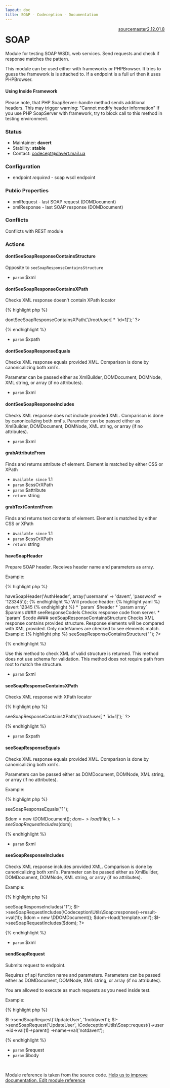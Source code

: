 ```yaml
---
layout: doc
title: SOAP - Codeception - Documentation
---
```




<div class="btn-group" role="group" style="float: right" aria-label="..."><a class="btn btn-default" href="https://github.com/Codeception/Codeception/blob/2.2/src/Codeception/Module/SOAP.php">source</a><a class="btn btn-default" href="https://github.com/Codeception/Codeception/blob/master/docs/modules/SOAP.md">master</a><a class="btn btn-default" href="https://github.com/Codeception/Codeception/blob/2.1/docs/modules/SOAP.md">2.1</a><a class="btn btn-default" href="https://github.com/Codeception/Codeception/blob/2.0/docs/modules/SOAP.md">2.0</a><a class="btn btn-default" href="https://github.com/Codeception/Codeception/blob/1.8/docs/modules/SOAP.md">1.8</a></div>

# SOAP


Module for testing SOAP WSDL web services.
Send requests and check if response matches the pattern.

This module can be used either with frameworks or PHPBrowser.
It tries to guess the framework is is attached to.
If a endpoint is a full url then it uses PHPBrowser.

#### Using Inside Framework

Please note, that PHP SoapServer::handle method sends additional headers.
This may trigger warning: "Cannot modify header information"
If you use PHP SoapServer with framework, try to block call to this method in testing environment.

### Status

* Maintainer: **davert**
* Stability: **stable**
* Contact: codecept@davert.mail.ua

### Configuration

* endpoint *required* - soap wsdl endpoint

### Public Properties

* xmlRequest - last SOAP request (DOMDocument)
* xmlResponse - last SOAP response (DOMDocument)

### Conflicts

Conflicts with REST module



### Actions

#### dontSeeSoapResponseContainsStructure
 
Opposite to `seeSoapResponseContainsStructure`
 * `param` $xml


#### dontSeeSoapResponseContainsXPath
 
Checks XML response doesn't contain XPath locator

{% highlight php %}

<?php
$I->dontSeeSoapResponseContainsXPath('//root/user[ * `id=1]');` 
?>

{% endhighlight %}

 * `param` $xpath


#### dontSeeSoapResponseEquals
 
Checks XML response equals provided XML.
Comparison is done by canonicalizing both xml`s.

Parameter can be passed either as XmlBuilder, DOMDocument, DOMNode, XML string, or array (if no attributes).

 * `param` $xml


#### dontSeeSoapResponseIncludes
 
Checks XML response does not include provided XML.
Comparison is done by canonicalizing both xml`s.
Parameter can be passed either as XmlBuilder, DOMDocument, DOMNode, XML string, or array (if no attributes).

 * `param` $xml


#### grabAttributeFrom
 
Finds and returns attribute of element.
Element is matched by either CSS or XPath

 * `Available since` 1.1
 * `param` $cssOrXPath
 * `param` $attribute
 * `return` string


#### grabTextContentFrom
 
Finds and returns text contents of element.
Element is matched by either CSS or XPath

 * `Available since` 1.1
 * `param` $cssOrXPath
 * `return` string


#### haveSoapHeader
 
Prepare SOAP header.
Receives header name and parameters as array.

Example:

{% highlight php %}

<?php
$I->haveSoapHeader('AuthHeader', array('username' => 'davert', 'password' => '123345'));

{% endhighlight %}

Will produce header:

{% highlight yaml %}
   <soapenv:Header>
     <SessionHeader>
     <AuthHeader>
         <username>davert</username>
         <password>12345</password>
     </AuthHeader>
  </soapenv:Header>

{% endhighlight %}

 * `param` $header
 * `param array` $params


#### seeResponseCodeIs
 
Checks response code from server.

 * `param` $code


#### seeSoapResponseContainsStructure
 
Checks XML response contains provided structure.
Response elements will be compared with XML provided.
Only nodeNames are checked to see elements match.

Example:

{% highlight php %}

<?php

$I->seeSoapResponseContainsStructure("<query><name></name></query>");
?>

{% endhighlight %}

Use this method to check XML of valid structure is returned.
This method does not use schema for validation.
This method does not require path from root to match the structure.

 * `param` $xml


#### seeSoapResponseContainsXPath
 
Checks XML response with XPath locator

{% highlight php %}

<?php
$I->seeSoapResponseContainsXPath('//root/user[ * `id=1]');` 
?>

{% endhighlight %}

 * `param` $xpath


#### seeSoapResponseEquals
 
Checks XML response equals provided XML.
Comparison is done by canonicalizing both xml`s.

Parameters can be passed either as DOMDocument, DOMNode, XML string, or array (if no attributes).

Example:

{% highlight php %}

<?php
$I->seeSoapResponseEquals("<?xml version="1.0" encoding="UTF-8"?><SOAP-ENV:Envelope><SOAP-ENV:Body><result>1</result></SOAP-ENV:Envelope>");

$dom = new \DOMDocument();
$dom->load($file);
$I->seeSoapRequestIncludes($dom);


{% endhighlight %}

 * `param` $xml


#### seeSoapResponseIncludes
 
Checks XML response includes provided XML.
Comparison is done by canonicalizing both xml`s.
Parameter can be passed either as XmlBuilder, DOMDocument, DOMNode, XML string, or array (if no attributes).

Example:

{% highlight php %}

<?php
$I->seeSoapResponseIncludes("<result>1</result>");
$I->seeSoapRequestIncludes(\Codeception\Utils\Soap::response()->result->val(1));

$dom = new \DDOMDocument();
$dom->load('template.xml');
$I->seeSoapRequestIncludes($dom);
?>

{% endhighlight %}

 * `param` $xml


#### sendSoapRequest
 
Submits request to endpoint.

Requires of api function name and parameters.
Parameters can be passed either as DOMDocument, DOMNode, XML string, or array (if no attributes).

You are allowed to execute as much requests as you need inside test.

Example:

{% highlight php %}

$I->sendSoapRequest('UpdateUser', '<user><id>1</id><name>notdavert</name></user>');
$I->sendSoapRequest('UpdateUser', \Codeception\Utils\Soap::request()->user
  ->id->val(1)->parent()
  ->name->val('notdavert');

{% endhighlight %}

 * `param` $request
 * `param` $body

<p>&nbsp;</p><div class="alert alert-warning">Module reference is taken from the source code. <a href="https://github.com/Codeception/Codeception/tree/2.2/src/Codeception/Module/SOAP.php">Help us to improve documentation. Edit module reference</a></div>
